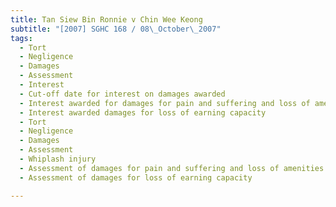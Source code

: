 ```yaml
---
title: Tan Siew Bin Ronnie v Chin Wee Keong 
subtitle: "[2007] SGHC 168 / 08\_October\_2007"
tags:
  - Tort
  - Negligence
  - Damages
  - Assessment
  - Interest
  - Cut-off date for interest on damages awarded
  - Interest awarded for damages for pain and suffering and loss of amenities
  - Interest awarded damages for loss of earning capacity
  - Tort
  - Negligence
  - Damages
  - Assessment
  - Whiplash injury
  - Assessment of damages for pain and suffering and loss of amenities
  - Assessment of damages for loss of earning capacity

---
```


